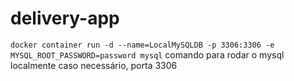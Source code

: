 # delivery-app

`docker container run -d --name=LocalMySQLDB -p 3306:3306 -e MYSQL_ROOT_PASSWORD=password mysql`
comando para rodar o mysql localmente caso necessário, porta 3306